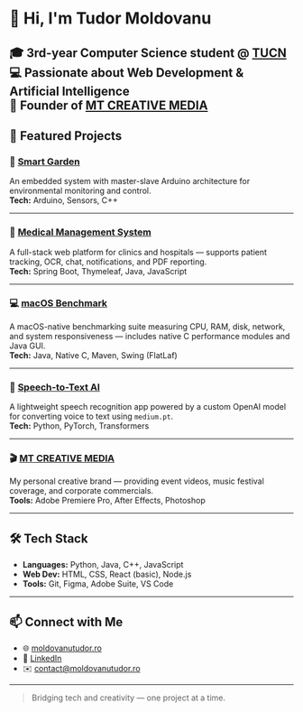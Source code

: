 # 👋 Hi, I'm Tudor Moldovanu

🎓 3rd-year Computer Science student @ [TUCN](https://www.utcluj.ro/en/)  
💻 Passionate about **Web Development** & **Artificial Intelligence**  
🎥 Founder of [MT CREATIVE MEDIA](https://moldovanutudor.ro)
---

## 🚀 Featured Projects

### 🌿 [Smart Garden](https://github.com/toids19/smart-garden)  
An embedded system with master-slave Arduino architecture for environmental monitoring and control.  
**Tech:** Arduino, Sensors, C++

---

### 💊 [Medical Management System](https://github.com/toids19/medical-management-system)  
A full-stack web platform for clinics and hospitals — supports patient tracking, OCR, chat, notifications, and PDF reporting.  
**Tech:** Spring Boot, Thymeleaf, Java, JavaScript

---

### 💻 [macOS Benchmark](https://github.com/toids19/macos-benchmark)  
A macOS-native benchmarking suite measuring CPU, RAM, disk, network, and system responsiveness — includes native C performance modules and Java GUI.  
**Tech:** Java, Native C, Maven, Swing (FlatLaf)

---

### 🧠 [Speech-to-Text AI](https://github.com/toids19/speech-to-text-ai)  
A lightweight speech recognition app powered by a custom OpenAI model for converting voice to text using `medium.pt`.  
**Tech:** Python, PyTorch, Transformers

---

### 🎬 [MT CREATIVE MEDIA](https://moldovanutudor.ro)  
My personal creative brand — providing event videos, music festival coverage, and corporate commercials.  
**Tools:** Adobe Premiere Pro, After Effects, Photoshop

---

## 🛠 Tech Stack

- **Languages:** Python, Java, C++, JavaScript
- **Web Dev:** HTML, CSS, React (basic), Node.js
- **Tools:** Git, Figma, Adobe Suite, VS Code

---

## 📫 Connect with Me

- 🌐 [moldovanutudor.ro](https://moldovanutudor.ro)
- 💼 [LinkedIn](https://www.linkedin.com/in/moldovanu-tudor-b162b2207/)
- ✉️ contact@moldovanutudor.ro

---

> Bridging tech and creativity — one project at a time.
